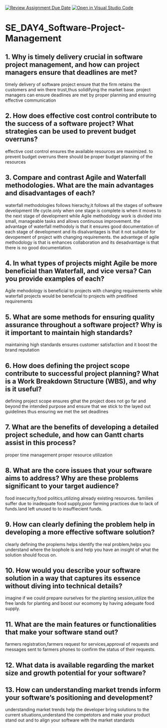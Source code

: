 [![Review Assignment Due Date](https://classroom.github.com/assets/deadline-readme-button-22041afd0340ce965d47ae6ef1cefeee28c7c493a6346c4f15d667ab976d596c.svg)](https://classroom.github.com/a/9pw6JKcu)
[![Open in Visual Studio Code](https://classroom.github.com/assets/open-in-vscode-2e0aaae1b6195c2367325f4f02e2d04e9abb55f0b24a779b69b11b9e10269abc.svg)](https://classroom.github.com/online_ide?assignment_repo_id=18536934&assignment_repo_type=AssignmentRepo)
# SE_DAY4_Software-Project-Management
## 1. Why is timely delivery crucial in software project management, and how can project managers ensure that deadlines are met?
timely delivery of software project ensure that the firm retains the customers and win there trust,thus solidifying the market base.
project managers can ensure deadlines are met by proper planning and ensuring effective communication 
## 2. How does effective cost control contribute to the success of a software project? What strategies can be used to prevent budget overruns?
effective cost control ensures the available resources are maximized.
to prevent budget overruns there should be proper budget planning of the resources
## 3. Compare and contrast Agile and Waterfall methodologies. What are the main advantages and disadvantages of each?
waterfall methodologies follows hierachy,it follows all the stages of software development life cycle.only when one stage is complete is when it moves to the next stage of development while Agile methodology work is divided into small, manageable tasks and  allows continuous improvement.
the advantage of waterfall methodoly is that it ensures good documentation of each stage of development and  its disalvantages is that it not suitable for devopement of project with changing requirements.
the advantege of agile methodology is that is enhances collaboration and its desadvantage is that there is no good documentation.
## 4. In what types of projects might Agile be more beneficial than Waterfall, and vice versa? Can you provide examples of each?
Agile mehodology is beneficial to projects with changing requirements while waterfall projects would be beneficial to projects with predifined requirements
## 5. What are some methods for ensuring quality assurance throughout a software project? Why is it important to maintain high standards?
maintaining high standards ensures customer satisfaction and it boost the brand reputation
## 6. How does defining the project scope contribute to successful project planning? What is a Work Breakdown Structure (WBS), and why is it useful?
defining project scope ensures gthat the project does not go far and beyond the intended purpose and ensure that we stick to the layed out guidelines thus ensuring we met the set deadlines
## 7. What are the benefits of developing a detailed project schedule, and how can Gantt charts assist in this process?
proper time management
proper resource utilization
## 8. What are the core issues that your software aims to address? Why are these problems significant to your target audience?
food insecurity,food politics,utilizing already existing resources.
families suffer due to inadequate food supply,poor farming practices due to lack of funds.land left unused to to insuffiecient funds.
## 9. How can clearly defining the problem help in developing a more effective software solution?
clearly defining the proplems helps identify the real problem,helps you understand where the loophole is and help you have an insight of what the solution should focus on.
## 10. How would you describe your software solution in a way that captures its essence without diving into technical details?
imagine if we could prepare ourselves for the planting session,utilize the free lands for planting and boost our ecomomy by having adequate food supply.
## 11. What are the main features or functionalities that make your software stand out?
farmers registration,farmers request for services,approval of requests and messages sent to farmers phones to confirm the status of their requests.
## 12. What data is available regarding the market size and growth potential for your software?


## 13. How can understanding market trends inform your software’s positioning and development?
understanding market trends help the developer bring solutions to the current situations,understand the competotors and make your product stand out and to align your software with the market standards

